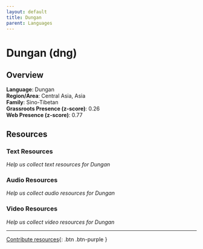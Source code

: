 ```yaml
---
layout: default
title: Dungan
parent: Languages
---
```


# Dungan (dng)

## Overview

**Language**: Dungan  
**Region/Area**: Central Asia, Asia  
**Family**: Sino-Tibetan  
**Grassroots Presence (z-score)**: 0.26  
**Web Presence (z-score)**: 0.77  

## Resources

### Text Resources
*Help us collect text resources for Dungan*

### Audio Resources
*Help us collect audio resources for Dungan*

### Video Resources
*Help us collect video resources for Dungan*

---

[Contribute resources](https://forms.office.com/e/1SfLJx3u1r){: .btn .btn-purple }
